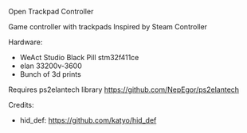 Open Trackpad Controller

Game controller with trackpads
Inspired by Steam Controller

Hardware:
* WeAct Studio Black Pill stm32f411ce
* elan 33200v-3600
* Bunch of 3d prints

Requires ps2elantech library
https://github.com/NepEgor/ps2elantech

Credits:
* hid_def: https://github.com/katyo/hid_def

